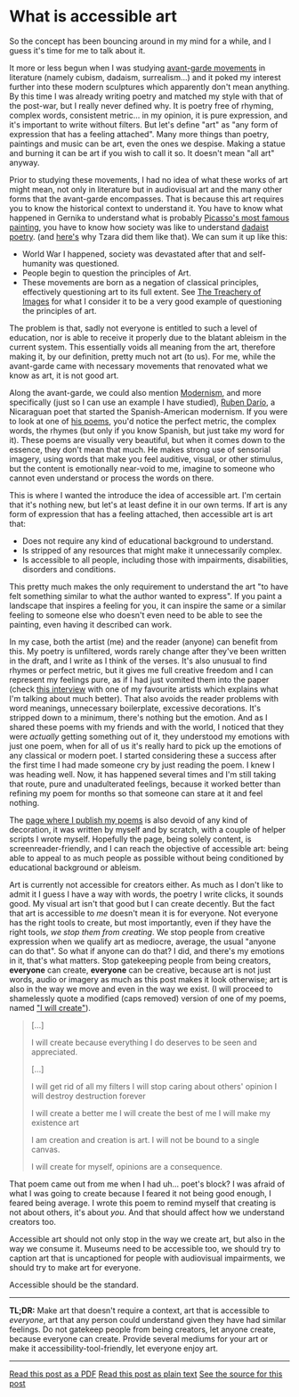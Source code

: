 # What is accessible art

So the concept has been bouncing around in my mind for a while, and I guess it's time for me to talk about it. 

It more or less begun when I was studying [avant-garde movements](https://en.wikipedia.org/wiki/Avant-garde) in literature (namely cubism, dadaism, surrealism...) and it poked my interest further into these modern sculptures which apparently don't mean anything. By this time I was already writing poetry and matched my style with that of the post-war, but I really never defined why. It is poetry free of rhyming, complex words, consistent metric... in my opinion, it is pure expression, and it's important to write without filters. But let's define "art" as "any form of expression that has a feeling attached". Many more things than poetry, paintings and music can be art, even the ones we despise. Making a statue and burning it can be art if you wish to call it so. It doesn't mean "all art" anyway.

Prior to studying these movements, I had no idea of what these works of art might mean, not only in literature but in audiovisual art and the many other forms that the avant-garde encompasses. That is because this art requires you to know the historical context to understand it. You have to know what happened in Gernika to understand what is probably [Picasso's most famous painting](https://www.museoreinasofia.es/en/collection/artwork/guernica), you have to know how society was like to understand [dadaist poetry](https://exchanges.uiowa.edu/assets/Uploads/_resampled/ResizedImageWzQ5Nyw2MTld/Pelsue-13.jpg). (and [here's](http://www.bonder.tech/wp-content/uploads/2018/09/dada.gif) why Tzara did them like that). We can sum it up like this:

- World War I happened, society was devastated after that and self-humanity was questioned.
- People begin to question the principles of Art.
- These movements are born as a negation of classical principles, effectively questioning art to its full extent. See [The Treachery of Images](https://en.wikipedia.org/wiki/The_Treachery_of_Images) for what I consider it to be a very good example of questioning the principles of art.

The problem is that, sadly not everyone is entitled to such a level of education, nor is able to receive it properly due to the blatant ableism in the current system. This essentially voids all meaning from the art, therefore making it, by our definition, pretty much not art (to us). For me, while the avant-garde came with necessary movements that renovated what we know as art, it is not good art.

Along the avant-garde, we could also mention [Modernism](https://en.wikipedia.org/wiki/Modernism), and more specifically (just so I can use an example I have studied), [Ruben Darío](https://en.wikipedia.org/wiki/Rub%C3%A9n_Dar%C3%ADo), a Nicaraguan poet that started the Spanish-American modernism. If you were to look at one of [his poems](https://www.zendalibros.com/5-poemas-de-ruben-dario/), you'd notice the perfect metric, the complex words, the rhymes (but only if you know Spanish, but just take my word for it). These poems are visually very beautiful, but when it comes down to the essence, they don't mean that much. He makes strong use of sensorial imagery, using words that make you feel auditive, visual, or other stimulus, but the content is emotionally near-void to me, imagine to someone who cannot even understand or process the words on there.

This is where I wanted the introduce the idea of accessible art. I'm certain that it's nothing new, but let's at least define it in our own terms. If art is any form of expression that has a feeling attached, then accessible art is art that:

- Does not require any kind of educational background to understand.
- Is stripped of any resources that might make it unnecessarily complex.
- Is accessible to all people, including those with impairments, disabilities, disorders and conditions.

This pretty much makes the only requirement to understand the art "to have felt something similar to what the author wanted to express". If you paint a landscape that inspires a feeling for you, it can inspire the same or a similar feeling to someone else who doesn't even need to be able to see the painting, even having it described can work.

In my case, both the artist (me) and the reader (anyone) can benefit from this. My poetry is unfiltered, words rarely change after they've been written in the draft, and I write as I think of the verses. It's also unusual to find rhymes or perfect metric, but it gives me full creative freedom and I can represent my feelings pure, as if I had just vomited them into the paper (check [this interview](https://edm.com/interviews/crywolf-widow-oblivion-pt-1-interview) with one of my favourite artists which explains what I'm talking about much better). That also avoids the reader problems with word meanings, unnecessary boilerplate, excessive decorations. It's stripped down to a minimum, there's nothing but the emotion. And as I shared these poems with my friends and with the world, I noticed that they were *actually* getting something out of it, they understood my emotions with just one poem, when for all of us it's really hard to pick up the emotions of any classical or modern poet. I started considering these a success after the first time I had made someone cry by just reading the poem. I knew I was heading well. Now, it has happened several times and I'm still taking that route, pure and unadulterated feelings, because it worked better than refining my poem for months so that someone can stare at it and feel nothing.

The [page where I publish my poems](https://git.daelvn.ga/poetry/) is also devoid of any kind of decoration, it was written by myself and by scratch, with a couple of helper scripts I wrote myself. Hopefully the page, being solely content, is screenreader-friendly, and I can reach the objective of accessible art: being able to appeal to as much people as possible without being conditioned by educational background or ableism.

Art is currently not accessible for creators either. As much as I don't like to admit it I guess I have a way with words, the poetry I write clicks, it sounds good. My visual art isn't that good but I can create decently. But the fact that art is accessible to *me* doesn't mean it is for everyone. Not everyone has the right tools to create, but most importantly, even if they have the right tools, *we stop them from creating*. We stop people from creative expression when we qualify art as mediocre, average, the usual "anyone can do that". So what if anyone can do that? I did, and there's my emotions in it, that's what matters. Stop gatekeeping people from being creators, **everyone** can create, **everyone** can be creative, because art is not just words, audio or imagery as much as this post makes it look otherwise; art is also in the way we move and even in the way we exist. (I will proceed to shamelessly quote a modified (caps removed) version of one of my poems, named ["I will create"](https://git.daelvn.ga/poetry/en/I-WILL-CREATE.html)).

> [...]
>
> I will create
> because everything I do deserves
> to be seen and appreciated.
>
> [...]
>
> I will get rid of all my filters
> I will stop caring about others' opinion
> I will destroy destruction forever
>
> I will create a better me
> I will create the best of me
> I will make my existence art
>
> I am creation
> and creation is art.
> I will not be bound to a single canvas.
>
> I will create for myself,
> opinions are a consequence.

That poem came out from me when I had uh... poet's block? I was afraid of what I was going to create because I feared it not being good enough, I feared being average. I wrote this poem to remind myself that creating is not about others, it's about *you*. And that should affect how we understand creators too.

Accessible art should not only stop in the way we create art, but also in the way we consume it. Museums need to be accessible too, we should try to caption art that is uncaptioned for people with audiovisual impairments, we should try to make art for everyone.

Accessible should be the standard.

---

**TL;DR:** Make art that doesn't require a context, art that is accessible to *everyone*, art that any person could understand given they have had similar feelings. Do not gatekeep people from being creators, let anyone create, because everyone can create. Provide several mediums for your art or make it accessibility-tool-friendly, let everyone enjoy art.

---

[Read this post as a PDF](https://git.daelvn.ga/blog/en/accessible-art.pdf)
[Read this post as plain text](https://git.daelvn.ga/blog/en/accessible-art.md)
[See the source for this post](https://github.com/daelvn/daelvn.github.io)
